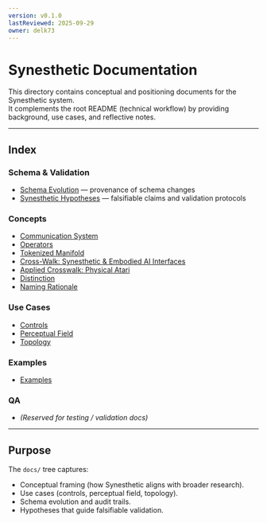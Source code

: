 ```yaml
---
version: v0.1.0
lastReviewed: 2025-09-29
owner: delk73
---
```


# Synesthetic Documentation

This directory contains conceptual and positioning documents for the Synesthetic system.  
It complements the root README (technical workflow) by providing background, use cases, and reflective notes.

---

## Index

### Schema & Validation
- [Schema Evolution](schema_evolution.md) — provenance of schema changes  
- [Synesthetic Hypotheses](hypotheses.md) — falsifiable claims and validation protocols  

### Concepts
- [Communication System](concepts/communication_system.md)  
- [Operators](concepts/operators.md)  
- [Tokenized Manifold](concepts/tokenized_manifold.md)  
- [Cross-Walk: Synesthetic & Embodied AI Interfaces](concepts/crosswalk_perception_interfaces.md)  
- [Applied Crosswalk: Physical Atari](concepts/applied_crosswalk_phy_atari.md)  
- [Distinction](concepts/distinction.md)  
- [Naming Rationale](concepts/naming.md)  

### Use Cases
- [Controls](use_cases/controls.md)  
- [Perceptual Field](use_cases/perceptual_field.md)  
- [Topology](use_cases/topology.md)  

### Examples
- [Examples](../examples/README.md)  

### QA
- *(Reserved for testing / validation docs)*

---

## Purpose

The `docs/` tree captures:  
- Conceptual framing (how Synesthetic aligns with broader research).  
- Use cases (controls, perceptual field, topology).  
- Schema evolution and audit trails.  
- Hypotheses that guide falsifiable validation.
